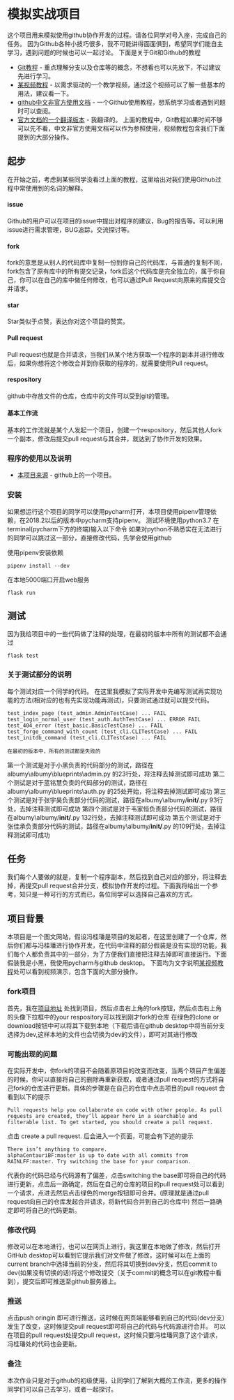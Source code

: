 # 模拟实战项目

这个项目用来模拟使用github协作开发的过程。请各位同学对号入座，完成自己的任务。
因为Github各种小技巧很多，我不可能讲得面面俱到，希望同学们能自主学习，遇到问题的时候也可以一起讨论。
下面是关于Git和Github的教程
* [Git教程](https://www.liaoxuefeng.com/wiki/0013739516305929606dd18361248578c67b8067c8c017b000/) - 重点理解分支以及仓库等的概念，不想看也可以先放下，不过建议先进行学习。
* [某视频教程](https://www.bilibili.com/video/av34406290?from=search&seid=2690806862014865878) - 以需求驱动的一个教学视频，通过这个视频可以了解一些基本的用法，建议看一下。
* [github中文非官方使用文档](https://github.com/alphaCentauriBF/github) - 一个Github使用教程，想系统学习或者遇到问题时可以查阅。
* [官方文档的一个翻译版本](http://120.79.23.183/github-xiang-dao.html) - 我翻译的。
上面的教程中，Git教程如果时间不够可以先不看，中文非官方使用文档可以作为参照使用，视频教程包含我们下面提到的大部分操作。
## 起步

在开始之前，考虑到某些同学没看过上面的教程，这里给出对我们使用Github过程中常使用到的名词的解释。
#### issue
Github的用户可以在项目的issue中提出对程序的建议，Bug的报告等。可以利用issue进行需求管理，BUG追踪，交流探讨等。
#### fork
fork的意思是从别人的代码库中复制一份到你自己的代码库，与普通的复制不同，fork包含了原有库中的所有提交记录，fork后这个代码库是完全独立的，属于你自己，你可以在自己的库中做任何修改，也可以通过Pull Request向原来的库提交合并请求。
#### star
Star类似于点赞，表达你对这个项目的赞赏。
#### Pull request
Pull request也就是合并请求，当我们从某个地方获取一个程序的副本并进行修改后，如果你想将这个修改合并到你获取的程序的，就需要使用Pull request。
#### respository
github中存放文件的仓库，仓库中的文件可以受到git的管理。
#### 基本工作流
基本的工作流就是某个人发起一个项目，创建一个respository，然后其他人fork一个副本，修改后提交pull request与其合并，就达到了协作开发的效果。

### 程序的使用以及说明
* [本项目来源](https://github.com/greyli/albumy) - github上的一个项目。



### 安装

如果想运行这个项目的同学可以使用pycharm打开，本项目使用pipenv管理依赖，在2018.2以后的版本中pycharm支持pipenv。
测试环境使用python3.7
在terminal(pycharm下方的终端)输入以下命令
如果对python不熟悉实在无法进行的同学可以跳过这一部分，直接修改代码，先学会使用github

使用pipenv安装依赖
```
pipenv install --dev 
```

在本地5000端口开启web服务
```
flask run
```



## 测试
因为我给项目中的一些代码做了注释的处理，在最初的版本中所有的测试都不会通过

```
flask test
```



### 关于测试部分的说明

每个测试对应一个同学的代码。
在这里我模拟了实际开发中先编写测试再实现功能的方法(相对应的也有先实现功能再测试)，只要测试通过就可以提交代码。

```
test_index_page (test_admin.AdminTestCase) ... FAIL
test_login_normal_user (test_auth.AuthTestCase) ... ERROR FAIL
test_404_error (test_basic.BasicTestCase) ... FAIL
test_forge_command_with_count (test_cli.CLITestCase) ... FAIL
test_initdb_command (test_cli.CLITestCase) ... FAIL

在最初的版本中，所有的测试都是失败的
```
第一个测试是对于小黑负责的代码部分的测试，路径在albumy\albumy\blueprints\admin.py 的23行处，将注释去掉测试即可成功
第二个测试是对于蓝铭慧负责的代码部分的测试，路径在albumy\albumy\blueprints\auth.py 的25处开始，将注释去掉测试即可成功
第三个测试是对于张宇昊负责部分代码的测试，路径在albumy\albumy\/__init/__.py 93行处，去掉注释测试即可成功
第四个测试是对于韦家恒负责部分代码的测试，路径在albumy\albumy\/__init/__.py 132行处，去掉注释测试即可成功
第五个测试是对于张佳承负责部分代码的测试，路径在albumy\albumy\/__init/__.py 的109行处，去掉注释测试即可成功



## 任务
我们每个人要做的就是，复制一个程序副本，然后找到自己对应的部分，将注释去掉，再提交pull request合并分支，模拟协作开发的过程。下面我将给出一个参考，知只是一种可行的方式而已，各位同学可以选择自己喜欢的方式。

## 项目背景

本项目是一个图文网站，假设冯桂璠是项目的发起者，在这里创建了一个仓库，然后你们都与冯桂璠进行协作开发，在代码中注释的部分假装是没有实现的功能，我们每个人都负责其中的一部分，为了方便我们直接把注释去掉即可直接运行。下面假装我是小黑，我使用pycharm与github desktop。
下面均为文字说明[某视频教程](https://www.bilibili.com/video/av34406290?from=search&seid=2690806862014865878)处可以看到视频演示，包含下面的大部分操作。

### fork项目
首先，我在[项目地址](https://github.com/alphaCentauriBF/webtest2)
处找到项目，然后点击右上角的fork按钮，然后点击右上角的头像下拉框中的your respository可以找到刚才fork的仓库
在绿色的clone or download按钮中可以将其下载到本地（下载后请在github desktop中将当前分支选择为dev,这样本地的文件也会切换为dev的文件），即可对其进行修改
### 可能出现的问题
在实际开发中，你fork的项目不会随着原项目的改变而改变，当两个项目产生偏差的时候，你可以直接将自己的删除再重新获取，或者通过pull request的方式将自己fork的仓库进行更新。具体的步骤是在自己的仓库中点击项目的pull request
会看到以下的提示
```
Pull requests help you collaborate on code with other people. As pull requests are created, they’ll appear here in a searchable and filterable list. To get started, you should create a pull request.
```
点击 create a pull request.
后会进入一个页面，可能会有下述的提示
```
There isn’t anything to compare.
alphaCentauriBF:master is up to date with all commits from RAINLFF:master. Try switching the base for your comparison.
```
代表你的代码已经与代码源有了偏差，点击switching the base即可将自己的代码进行更新，点击后一路确定，然后在自己的仓库的项目的pull request处可以看到一个请求，点进去然后点击绿色的merge按钮即可合并。(原理就是通过pull request向自己的仓库发起合并请求，将新代码合并到自己的仓库中)
然后一路确定即可将自己的代码更新。

### 修改代码
修改可以在本地进行，也可以在网页上进行，我这里在本地做了修改，然后打开GitHub desktop可以看到它提示我们对文件做了修改，这时候可以在上面的current branch中选择当前的分支，然后将其切换到dev分支，然后commit to dev(如果没有切换的话)将这个修改提交（关于commit的概念可以在git教程中看到），提交后即可推送至github服务器上。

### 推送
点击push oringin 即可进行推送，这时候在网页端能够看到自己的代码(dev分支)发生了改变，这时候提交pull request即可将自己的代码与代码源进行合并。
可以在项目的pull request处提交pull request，这时候只要冯桂璠同意了这个请求，冯桂璠处的代码也会更新。

### 备注
本次作业只是对于github的初级使用，让同学们了解到大概的工作流，更多的操作同学们可以自己去学习，或者一起探讨。


